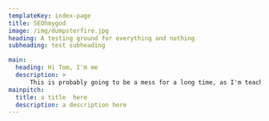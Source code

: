 ```yaml
---
templateKey: index-page
title: SEOhmygod
image: /img/dumpsterfire.jpg
heading: A testing ground for everything and nothing
subheading: test subheading

main:
  heading: Hi Tom, I'm me
  description: >
      This is probably going to be a mess for a long time, as I'm teaching myself web dev on the side. I'm a Product Manager with a focus on SEO, and it's high time I actually practically apply the knowledge I spend my days encouraging others to use. Additionally, there'll be some...interesting tools popping up and other random elements as I figure out how to develop my strand of the web.
mainpitch: 
  title: a title  here
  description: a description here
---
```

